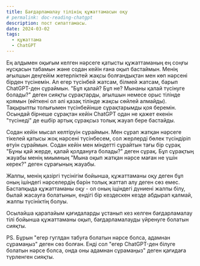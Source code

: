 ```yaml
---
title: Бағдарламалау тілінің құжаттамасын оқу
# permalink: doc-reading-chatgpt
description: пост сипаттамасы.
date: 2024-03-02
tags:
  - құжаттама
  - ChatGPT
---
```


Ең алдымен оқығым келген нәрсеге қатысты құжаттаманың ең соңғы нұсқасын табамын және содан кейін ғана оқып бастаймын. Менің ағылшын деңгейім жетерліктей жақсы болғандықтан мен көп нәрсені бірден түсінемін. Ал егер түсінбей жатсам, білмей жатсам, барып ChatGPT-ден сұраймын. "Бұл қалай? Бұл не? Мынаны қалай түсінуге болады?" деген сияқты сұрақтарды, ағылшын немесе орыс тілінде қоямын (өйткені ол әлі қазақ тілінде жақсы сөйлей алмайды). Тақырыпты толығымен түсінбейінше сұрақтарымды қоя беремін. Осындай бірнеше сұрақтан кейін ChatGPT одан не қажет екенін "түсінеді" де ешбір артық сұрақсыз толық жауап бере бастайды.

Содан кейін мысал келтіруін сұраймын. Мен сұрап жатқан нәрсеге тікелей қатысы жоқ нәрсені түсінбесем, сол жерлерді бөлек түсіндіріп өтуін сұраймын. Содан кейін мен міндетті сұрайтын тағы бір сұрақ "Бұны қай жерде, қалай қолдануға болады?" деген сұрақ. Бұл сұрақтың жауабы менің миымның "Мына оқып жатқан нәрсе маған не үшін керек?" деген сұрағының жауабы.

Жалпы, менің қазіргі түсінігім бойынша, құжаттаманы оқу деген бұл оның ішіндегі нәрселердің бәрін толық жаттап алу деген сөз емес. Бастапқыда құжаттаманы оқу - ол оның іщіндегі дүниені жалпы білу, былай жасауға болатынын, ендігі бір кездескен кезде абдырап қалмай, жалпы түсініктің болуы.

Осылайша қарапайым қағидаларды ұстанып кез келген бағдарламалау тілі бойынша құжаттаманы оқып, бағдарламалауды үйренуге болатын сияқты.

PS. Бұрын "егер гуглдан табуға болатын нәрсе болса, адамнан сұрамаңыз" деген сөз болған. Енді сол "егер ChatGPT-ден білуге болатын нәрсе болса, онда оны адамнан сұрамаңыз" деген қағидаға түрленген сияқты.

